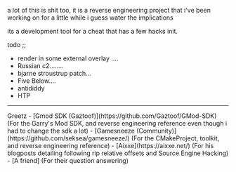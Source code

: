 a lot of this is shit too, it is a reverse engineering project that i've been working on for a little while i guess water the implications

its a development tool for a cheat that has a few hacks init.

todo ;; 
* render in some external overlay ....
* Russian c2........
* bjarne stroustrup patch...
* Five Below....
* antididdy
* HTP

<hr>
Greetz
- [Gmod SDK (Gaztoof)](https://github.com/Gaztoof/GMod-SDK) (For the Garry's Mod SDK, and reverse engineering reference even though i had to change the sdk a lot)
- [Gamesneeze (Community)](https://github.com/seksea/gamesneeze/) (For the CMakeProject, toolkit, and reverse engineering reference)
- [Aixxe](https://aixxe.net/) (For his blogposts detailing following rip relative offsets and Source Engine Hacking)
- [A friend] (For their question answering)
